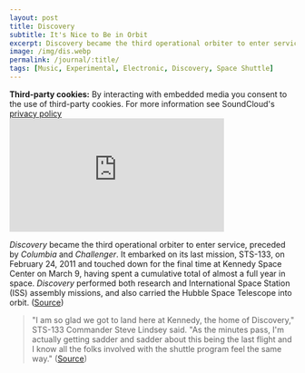 ```yaml
---
layout: post
title: Discovery
subtitle: It's Nice to Be in Orbit
excerpt: Discovery became the third operational orbiter to enter service, preceded by Columbia and Challenger ...
image: /img/dis.webp
permalink: /journal/:title/
tags: [Music, Experimental, Electronic, Discovery, Space Shuttle]
---
```


<div class="box-cookies"><b>Third-party cookies:</b> By interacting with embedded media you consent to the use of third-party cookies. For more information see SoundCloud's <a href="https://soundcloud.com/pages/privacy">privacy policy<i class="fas fa-external-link-alt" role="presentation"></i></a>
</div>

<div class="padded">
<iframe width="75%" height="200" scrolling="no" frameborder="no" src="https://w.soundcloud.com/player/?url=https%3A//api.soundcloud.com/tracks/707176921&color=%23d47b3d&auto_play=false&hide_related=true&show_comments=true&show_user=true&show_reposts=false&show_teaser=true&visual=true"></iframe>
</div>

*Discovery* became the third operational orbiter to enter service, preceded by *Columbia* and *Challenger*. It embarked on its last mission, STS-133, on February 24, 2011 and touched down for the final time at Kennedy Space Center on March 9, having spent a cumulative total of almost a full year in space. *Discovery* performed both research and International Space Station (ISS) assembly missions, and also carried the Hubble Space Telescope into orbit. ([Source<i class="fas fa-external-link-alt" role="presentation"></i>](https://en.wikipedia.org/wiki/Space_Shuttle_Discovery))

>"I am so glad we got to land here at Kennedy, the home of Discovery," STS-133 Commander Steve Lindsey said. "As the minutes pass, I'm actually getting sadder and sadder about this being the last flight and I know all the folks involved with the shuttle program feel the same way." ([Source<i class="fas fa-external-link-alt" role="presentation"></i>](https://www.nasa.gov/mission/sts-133/))

